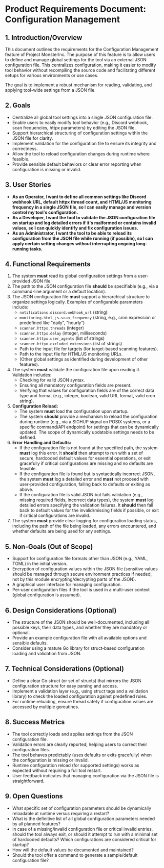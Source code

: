 # Product Requirements Document: Configuration Management

## 1. Introduction/Overview

This document outlines the requirements for the Configuration Management feature of Project MonsterInc. The purpose of this feature is to allow users to define and manage global settings for the tool via an external JSON configuration file. This centralizes configuration, making it easier to modify tool behavior without recompiling the source code and facilitating different setups for various environments or use cases.

The goal is to implement a robust mechanism for reading, validating, and applying tool-wide settings from a JSON file.

## 2. Goals

*   Centralize all global tool settings into a single JSON configuration file.
*   Enable users to easily modify tool behavior (e.g., Discord webhook, scan frequencies, httpx parameters) by editing the JSON file.
*   Support hierarchical structuring of configuration settings within the JSON file for clarity.
*   Implement validation for the configuration file to ensure its integrity and correctness.
*   Allow the tool to reload configuration changes during runtime where feasible.
*   Provide sensible default behaviors or clear error reporting when configuration is missing or invalid.

## 3. User Stories

*   **As an Operator, I want to define all common settings like Discord webhook URL, default httpx thread count, and HTML/JS monitoring frequency in a single JSON file, so I can easily manage and version control my tool's configuration.**
*   **As a Developer, I want the tool to validate the JSON configuration file on startup and log detailed errors if it's malformed or contains invalid values, so I can quickly identify and fix configuration issues.**
*   **As an Administrator, I want the tool to be able to reload its configuration from the JSON file while running (if possible), so I can apply certain setting changes without interrupting ongoing long-running tasks.**

## 4. Functional Requirements

1.  The system **must** read its global configuration settings from a user-provided JSON file.
2.  The path to the JSON configuration file **should** be specifiable (e.g., via a command-line argument or a default location).
3.  The JSON configuration file **must** support a hierarchical structure to organize settings logically. Examples of configurable parameters include:
    *   `notifications.discord.webhook_url` (string)
    *   `monitoring.html_js.scan_frequency` (string, e.g., cron expression or predefined like "daily", "hourly")
    *   `scanner.httpx.threads` (integer)
    *   `scanner.httpx.delay` (integer, milliseconds)
    *   `scanner.httpx.user_agents` (list of strings)
    *   `scanner.httpx.excluded_extensions` (list of strings)
    *   Path to the input file for targets (for target-based scanning features).
    *   Path to the input file for HTML/JS monitoring URLs.
    *   (Other global settings as identified during development of other features).
4.  The system **must** validate the configuration file upon reading it. Validation includes:
    *   Checking for valid JSON syntax.
    *   Ensuring all mandatory configuration fields are present.
    *   Verifying that values for configuration fields are of the correct data type and format (e.g., integer, boolean, valid URL format, valid cron string).
5.  **Configuration Reload:**
    *   The system **must** load the configuration upon startup.
    *   The system **should** provide a mechanism to reload the configuration during runtime (e.g., via a SIGHUP signal on POSIX systems, or a specific command/API endpoint) for settings that can be dynamically updated. The scope of dynamically updatable settings needs to be defined.
6.  **Error Handling and Defaults:**
    *   If the configuration file is not found at the specified path, the system **must** log this error. It **should** then attempt to run with a set of secure, hardcoded default values for essential operations, or exit gracefully if critical configurations are missing and no defaults are feasible.
    *   If the configuration file is found but is syntactically incorrect JSON, the system **must** log a detailed error and **must** not proceed with user-provided configuration, falling back to defaults or exiting as above.
    *   If the configuration file is valid JSON but fails validation (e.g., missing required fields, incorrect data types), the system **must** log detailed errors specifying the validation failures. It **should** then fall back to default values for the invalid/missing fields if possible, or exit if critical configurations are invalid.
7.  The system **must** provide clear logging for configuration loading status, including the path of the file being loaded, any errors encountered, and whether defaults are being used for any settings.

## 5. Non-Goals (Out of Scope)

*   Support for configuration file formats other than JSON (e.g., YAML, TOML) in the initial version.
*   Encryption of configuration values within the JSON file (sensitive values should be managed through secure environment practices if needed, not by this module encrypting/decrypting parts of the JSON).
*   A graphical user interface for managing configuration.
*   Per-user configuration files if the tool is used in a multi-user context (global configuration is assumed).

## 6. Design Considerations (Optional)

*   The structure of the JSON should be well-documented, including all possible keys, their data types, and whether they are mandatory or optional.
*   Provide an example configuration file with all available options and sensible defaults.
*   Consider using a mature Go library for struct-based configuration loading and validation from JSON.

## 7. Technical Considerations (Optional)

*   Define a clear Go struct (or set of structs) that mirrors the JSON configuration structure for easy parsing and access.
*   Implement a validation layer (e.g., using struct tags and a validation library) to check the loaded configuration against predefined rules.
*   For runtime reloading, ensure thread safety if configuration values are accessed by multiple goroutines.

## 8. Success Metrics

*   The tool correctly loads and applies settings from the JSON configuration file.
*   Validation errors are clearly reported, helping users to correct their configuration files.
*   The tool behaves predictably (uses defaults or exits gracefully) when the configuration is missing or invalid.
*   Runtime configuration reload (for supported settings) works as expected without requiring a full tool restart.
*   User feedback indicates that managing configuration via the JSON file is straightforward.

## 9. Open Questions

*   What specific set of configuration parameters should be dynamically reloadable at runtime versus requiring a restart?
*   What is the definitive list of all global configuration parameters needed by all planned features?
*   In case of a missing/invalid configuration file or critical invalid entries, should the tool always exit, or should it attempt to run with a minimal set of hardcoded defaults? Which configurations are considered critical for startup?
*   How will the default values be documented and maintained?
*   Should the tool offer a command to generate a sample/default configuration file? 